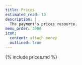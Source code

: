 ```yaml
---
title: Prices
estimated_read: 10
description: |
  The payment's prices resource.
menu_order: 3000
icon:
  content: attach_money
  outlined: true
---
```


{% include prices.md %}

